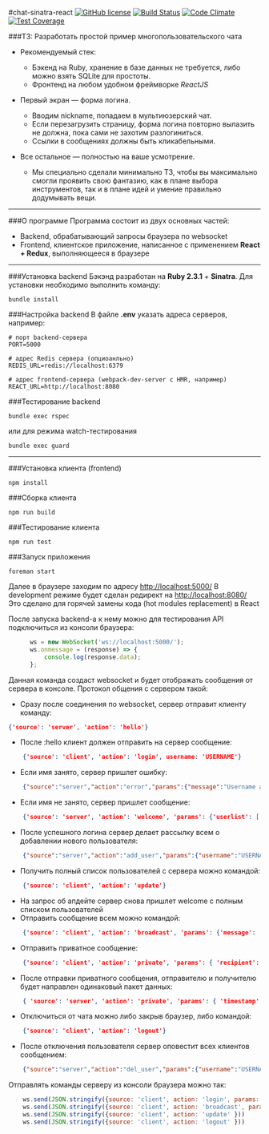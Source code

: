 #chat-sinatra-react
[![GitHub license](https://img.shields.io/badge/license-ISC-blue.svg)](https://raw.githubusercontent.com/anyley/chat-sinatra-react/master/LICENSE) [![Build Status](https://travis-ci.org/anyley/chat-sinatra-react.svg?branch=master)](https://travis-ci.org/anyley/chat-sinatra-react) [![Code Climate](https://codeclimate.com/github/anyley/chat-sinatra-react/badges/gpa.svg)](https://codeclimate.com/github/anyley/chat-sinatra-react) [![Test Coverage](https://codeclimate.com/github/anyley/chat-sinatra-react/badges/coverage.svg)](https://codeclimate.com/github/anyley/chat-sinatra-react/coverage)

###ТЗ: Разработать простой пример многопользовательского чата

* Рекомендуемый стек:
    - Бэкенд на Ruby, хранение в базе данных не требуется,
либо можно взять SQLite для простоты.
    - Фронтенд на любом удобном фреймворке *ReactJS*

* Первый экран — форма логина.
    - Вводим nickname, попадаем в мультиюзерский чат.
    - Если перезагрузить страницу, форма логина повторно вылазить не должна, пока сами не захотим разлогиниться.
    - Ссылки в сообщениях должны быть кликабельными.

* Все остальное — полностью на ваше усмотрение.
    - Мы специально сделали минимально ТЗ,
    чтобы вы максимально смогли проявить свою фантазию,
    как в плане выбора инструментов, так и в плане идей
    и умение правильно додумывать вещи.

---
###О программе
Программа состоит из двух основных частей:
- Backend, обрабатывающий запросы браузера по websocket
- Frontend, клиентское приложение, написанное с применением **React + Redux**,
выполняющееся в браузере

---
###Установка backend
Бэкэнд разработан на **Ruby 2.3.1** + **Sinatra**.
Для установки необходимо выполнить команду:

    bundle install

###Настройка backend
В файле **.env** указать адреса серверов, например:

    # порт backend-сервера
    PORT=5000
    
    # адрес Redis сервера (опциоанльно)
    REDIS_URL=redis://localhost:6379
    
    # адрес frontend-сервера (webpack-dev-server с HMR, например)
    REACT_URL=http://localhost:8080

###Тестирование backend
    
    bundle exec rspec

или для режима watch-тестирования

    bundle exec guard
    
---
###Установка клиента (frontend)
    
    npm install

###Сборка клиента
    
    npm run build
    
###Тестирование клиента
 
    npm run test
    
###Запуск приложения

    foreman start 
    
Далее в браузере заходим по адресу [http://localhost:5000/](http://localhost:5000/)
В development режиме будет сделан редирект на [http://localhost:8080/](http://localhost:8080/)
Это сделано для горячей замены кода (hot modules replacement) в React

После запуска backend-а к нему можно для тестирования API подключиться из консоли браузера:
```javascript
      ws = new WebSocket('ws://localhost:5000/');
      ws.onmessage = (response) => {
          console.log(response.data);
      };
```
Данная команда создаст websocket и будет отображать сообщения от сервера в консоле.
Протокол общения с сервером такой:

* Сразу после соединения по websocket, сервер отправит клиенту команду:
```json
{'source': 'server', 'action': 'hello'}
```
* После :hello клиент должен отправить на сервер сообщение:
```json
    {'source': 'client', 'action': 'login', username: 'USERNAME'}
```
* Если имя занято, сервер пришлет ошибку:
```json
    {"source":"server","action":"error","params":{"message":"Username already used"}}
```
* Если имя не занято, сервер пришлет сообщение:
```json
    {'source': 'server', 'action': 'welcome', 'params': {'userlist': [...]}}
```
* После успешного логина сервер делает рассылку всем о добавлении нового пользователя:
```json
    {"source":"server","action":"add_user","params":{"username":"USERNAME"}}
```
* Получить полный список пользователей с сервера можно командой:
```json
    {'source': 'client', 'action': 'update'}
```
* На запрос об апдейте сервер снова пришлет welcome с полным списком пользователей
* Отправить сообщение всем можно командой:
```json
    {'source': 'client', 'action': 'broadcast', 'params': {'message': 'hi all'}}
```
* Отправить приватное сообщение:
```json
    {'source': 'client', 'action': 'private', 'params': { 'recipient': 'USER_2', 'message': 'hello' } }
```
* После отправки приватного сообщения, отправителю и получителю будет направлен одинаковый пакет данных:
```json
    { 'source': 'server', 'action': 'private', 'params': { 'timestamp': 1472512730000, 'sender': "USER_1", 'recipient': "USER_2", 'message': "Hi USER_2", 'uuid': "774f9cd8-9c62-478e-bd47-2e817861bb7a" }
```
* Отключиться от чата можно либо закрыв браузер, либо командой:
```json
    {'source': 'client', 'action': 'logout'}
```
* После отключения пользователя сервер оповестит всех клиентов сообщением:
```json
    {"source":"server","action":"del_user","params":{"username":"USERNAME"}}
```
Отправлять команды серверу из консоли браузера можно так:
```javascript
    ws.send(JSON.stringify({source: 'client', action: 'login', params: {username: 'Name'}}))
    ws.send(JSON.stringify({source: 'client', action: 'broadcast', params: {message: 'hi all'}}))
    ws.send(JSON.stringify({source: 'client', action: 'update' }))
    ws.send(JSON.stringify({source: 'client', action: 'logout' }))
```
